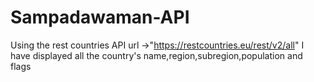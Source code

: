 # Sampadawaman-API
Using the rest countries API url ->"https://restcountries.eu/rest/v2/all" I have displayed all the country's name,region,subregion,population and flags 
